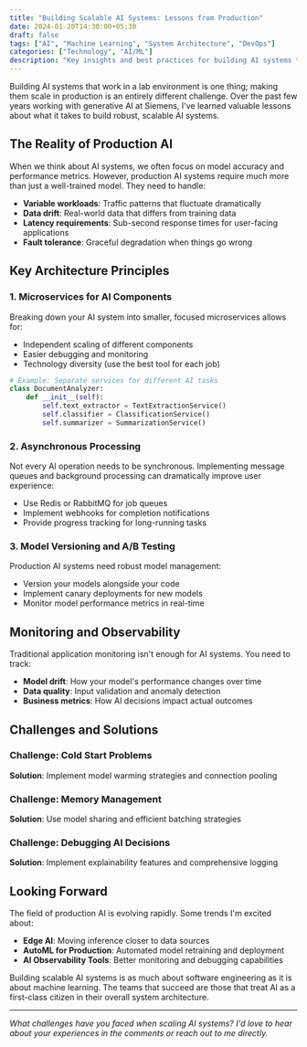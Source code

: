 ```yaml
---
title: "Building Scalable AI Systems: Lessons from Production"
date: 2024-01-20T14:30:00+05:30
draft: false
tags: ["AI", "Machine Learning", "System Architecture", "DevOps"]
categories: ["Technology", "AI/ML"]
description: "Key insights and best practices for building AI systems that scale in production environments"
---
```


Building AI systems that work in a lab environment is one thing; making them scale in production is an entirely different challenge. Over the past few years working with generative AI at Siemens, I've learned valuable lessons about what it takes to build robust, scalable AI systems.

## The Reality of Production AI

When we think about AI systems, we often focus on model accuracy and performance metrics. However, production AI systems require much more than just a well-trained model. They need to handle:

- **Variable workloads**: Traffic patterns that fluctuate dramatically
- **Data drift**: Real-world data that differs from training data
- **Latency requirements**: Sub-second response times for user-facing applications
- **Fault tolerance**: Graceful degradation when things go wrong

## Key Architecture Principles

### 1. Microservices for AI Components

Breaking down your AI system into smaller, focused microservices allows for:
- Independent scaling of different components
- Easier debugging and monitoring
- Technology diversity (use the best tool for each job)

```python
# Example: Separate services for different AI tasks
class DocumentAnalyzer:
    def __init__(self):
        self.text_extractor = TextExtractionService()
        self.classifier = ClassificationService()
        self.summarizer = SummarizationService()
```

### 2. Asynchronous Processing

Not every AI operation needs to be synchronous. Implementing message queues and background processing can dramatically improve user experience:

- Use Redis or RabbitMQ for job queues
- Implement webhooks for completion notifications
- Provide progress tracking for long-running tasks

### 3. Model Versioning and A/B Testing

Production AI systems need robust model management:
- Version your models alongside your code
- Implement canary deployments for new models
- Monitor model performance metrics in real-time

## Monitoring and Observability

Traditional application monitoring isn't enough for AI systems. You need to track:

- **Model drift**: How your model's performance changes over time
- **Data quality**: Input validation and anomaly detection
- **Business metrics**: How AI decisions impact actual outcomes

## Challenges and Solutions

### Challenge: Cold Start Problems
**Solution**: Implement model warming strategies and connection pooling

### Challenge: Memory Management
**Solution**: Use model sharing and efficient batching strategies

### Challenge: Debugging AI Decisions
**Solution**: Implement explainability features and comprehensive logging

## Looking Forward

The field of production AI is evolving rapidly. Some trends I'm excited about:

- **Edge AI**: Moving inference closer to data sources
- **AutoML for Production**: Automated model retraining and deployment
- **AI Observability Tools**: Better monitoring and debugging capabilities

Building scalable AI systems is as much about software engineering as it is about machine learning. The teams that succeed are those that treat AI as a first-class citizen in their overall system architecture.

---

*What challenges have you faced when scaling AI systems? I'd love to hear about your experiences in the comments or reach out to me directly.*
